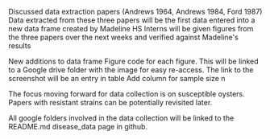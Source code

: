 Discussed data extraction papers (Andrews 1964, Andrews 1984, Ford 1987)
Data extracted from these three papers will be the first data entered into a new data frame created by Madeline
HS Interns will be given figures from the three papers over the next weeks and verified against Madeline's results

New additions to data frame
  Figure code for each figure. This will be linked to a Google drive folder with the image for easy re-access. The link to the screenshot will be an entry in table
  Add column for sample size n
  
The focus moving forward for data collection is on susceptible oysters. Papers with resistant strains can be potentially revisited later. 

All google folders involved in the data collection will be linked to the README.md disease_data page in github.

